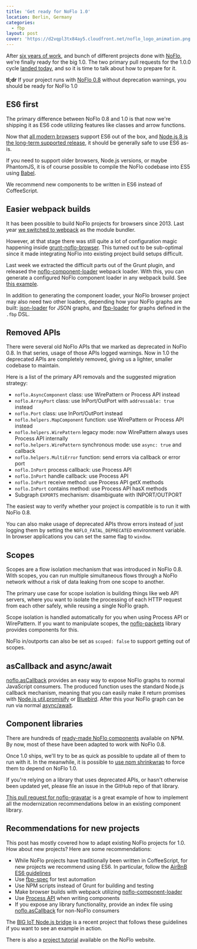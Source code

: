 ```yaml
---
title: 'Get ready for NoFlo 1.0'
location: Berlin, Germany
categories:
  - fbp
layout: post
cover: 'https://d2vqpl3tx84ay5.cloudfront.net/noflo_logo_animation.png'
---
```

After [six years of work](/blog/noflo-six-years/), and bunch of different projects done with [NoFlo](https://noflojs.org), we're finally ready for the big 1.0. The two primary pull requests for the 1.0.0 cycle [landed today](https://github.com/noflo/noflo/blob/master/CHANGES.md#100-git-master), and so it is time to talk about how to prepare for it.

**tl;dr** If your project runs with [NoFlo 0.8](/blog/noflo-0-8/) without deprecation warnings, you should be ready for NoFlo 1.0

## ES6 first

The primary difference between NoFlo 0.8 and 1.0 is that now we're shipping it as ES6 code utilizing features like classes and arrow functions.

Now that [all modern browsers](https://kangax.github.io/compat-table/es6/) support ES6 out of the box, and [Node.js 8 is the long-term supported release](https://medium.com/the-node-js-collection/news-node-js-8-moves-into-long-term-support-and-node-js-9-becomes-the-new-current-release-line-74cf754a10a0), it should be generally safe to use ES6 as-is.

If you need to support older browsers, Node.js versions, or maybe PhantomJS, it is of course possible to compile the NoFlo codebase into ES5 using [Babel](https://babeljs.io/).

We recommend new components to be written in ES6 instead of CoffeeScript.

## Easier webpack builds

It has been possible to build NoFlo projects for browsers since 2013. Last year [we switched to webpack](/blog/noflo-webpack/) as the module bundler.

However, at that stage there was still quite a lot of configuration magic happening inside [grunt-noflo-browser](https://github.com/noflo/grunt-noflo-browser). This turned out to be sub-optimal since it made integrating NoFlo into existing project build setups difficult.

Last week we extracted the difficult parts out of the Grunt plugin, and released the [noflo-component-loader](https://github.com/noflo/noflo-component-loader) webpack loader. With this, you can generate a configured NoFlo component loader in any webpack build. See [this example](https://github.com/noflo/noflo-component-loader/tree/master/example).

In addition to generating the component loader, your NoFlo browser project may also need two other loaders, depending how your NoFlo graphs are built: [json-loader](https://www.npmjs.com/package/json-loader) for JSON graphs, and [fbp-loader](https://www.npmjs.com/package/fbp-loader) for graphs defined in the `.fbp` DSL.

## Removed APIs

There were several old NoFlo APIs that we marked as deprecated in NoFlo 0.8. In that series, usage of those APIs logged warnings. Now in 1.0 the deprecated APIs are completely removed, giving us a lighter, smaller codebase to maintain.

Here is a list of the primary API removals and the suggested migration strategy:

- `noflo.AsyncComponent` class: use WirePattern or Process API instead
- `noflo.ArrayPort` class: use InPort/OutPort with `addressable: true` instead
- `noflo.Port` class: use InPort/OutPort instead
- `noflo.helpers.MapComponent` function: use WirePattern or Process API instead
- `noflo.helpers.WirePattern` legacy mode: now WirePattern always uses Process API internally
- `noflo.helpers.WirePattern` synchronous mode: use `async: true` and callback
- `noflo.helpers.MultiError` function: send errors via callback or error port
- `noflo.InPort` process callback: use Process API
- `noflo.InPort` handle callback: use Process API
- `noflo.InPort` receive method: use Process API getX methods
- `noflo.InPort` contains method: use Process API hasX methods
- Subgraph `EXPORTS` mechanism: disambiguate with INPORT/OUTPORT

The easiest way to verify whether your project is compatible is to run it with NoFlo 0.8.

You can also make usage of deprecated APIs throw errors instead of just logging them by setting the `NOFLO_FATAL_DEPRECATED` environment variable. In browser applications you can set the same flag to `window`.

## Scopes

Scopes are a flow isolation mechanism that was introduced in NoFlo 0.8. With scopes, you can run multiple simultaneous flows through a NoFlo network without a risk of data leaking from one scope to another.

The primary use case for scope isolation is building things like web API servers, where you want to isolate the processing of each HTTP request from each other safely, while reusing a single NoFlo graph.

Scope isolation is handled automatically for you when using Process API or WirePattern. If you want to manipulate scopes, the [noflo-packets](https://github.com/noflo/noflo-packets) library provides components for this.

NoFlo in/outports can also be set as `scoped: false` to support getting out of scopes.

## asCallback and async/await

[noflo.asCallback](/blog/ascallback/) provides an easy way to expose NoFlo graphs to normal JavaScript consumers. The produced function uses the standard Node.js callback mechanism, meaning that you can easily make it return promises with [Node.js util.promisify](http://2ality.com/2017/05/util-promisify.html) or [Bluebird](http://bluebirdjs.com/docs/api/promisification.html). After this your NoFlo graph can be run via normal [async/await](https://developer.mozilla.org/en-US/docs/Web/JavaScript/Reference/Statements/async_function).

## Component libraries

There are hundreds of [ready-made NoFlo components](https://www.npmjs.com/browse/keyword/noflo) available on NPM. By now, most of these have been adapted to work with NoFlo 0.8.

Once 1.0 ships, we'll try to be as quick as possible to update all of them to run with it. In the meanwhile, it is possible to [use npm shrinkwrap](http://blog.kodigy.com/post/noflo_08_npm_shrinkwrap/) to force them to depend on NoFlo 1.0.

If you're relying on a library that uses deprecated APIs, or hasn't otherwise been updated yet, please file an issue in the GitHub repo of that library.

[This pull request for noflo-gravatar](https://github.com/noflo/noflo-gravatar/pull/59/files) is a great example of how to implement all the modernization recommendations below in an existing component library.

## Recommendations for new projects

This post has mostly covered how to adapt existing NoFlo projects for 1.0. How about new projects? Here are some recommendations:

* While NoFlo projects have traditionally been written in CoffeeScript, for new projects we recommend using ES6. In particular, follow the [AirBnB ES6 guidelines](https://github.com/airbnb/javascript)
* Use [fbp-spec](https://github.com/flowbased/fbp-spec) for test automation
* Use NPM scripts instead of Grunt for building and testing
* Make browser builds with webpack utilizing [noflo-component-loader](https://www.npmjs.com/package/noflo-component-loader)
* Use [Process API](https://noflojs.org/documentation/components/) when writing components
* If you expose any library functionality, provide an index file using [noflo.asCallback](/blog/ascallback/) for non-NoFlo consumers

The [BIG IoT Node.js bridge](https://github.com/flowhub/bigiot-bridge) is a recent project that follows these guidelines if you want to see an example in action.

There is also a [project tutorial](https://noflojs.org/tutorials/canadianness/) available on the NoFlo website.
